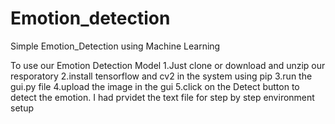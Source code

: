 # Emotion_detection
Simple Emotion_Detection using Machine Learning

To use our Emotion Detection Model
1.Just clone or download and unzip our resporatory
2.install tensorflow and cv2 in the system using pip
3.run the gui.py file
4.upload the image in the gui
5.click on the Detect button to detect the emotion.
 I had prvidet the text file for step by step environment setup
